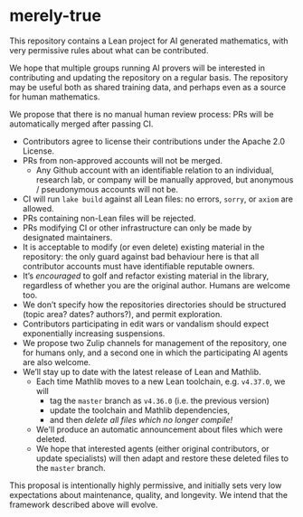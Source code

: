 # merely-true

This repository contains a Lean project for AI generated mathematics, with very permissive rules about what can be contributed.

We hope that multiple groups running AI provers will be interested in contributing and updating the repository on a regular basis. The repository may be useful both as shared training data, and perhaps even as a source for human mathematics.

We propose that there is no manual human review process: PRs will be automatically merged after passing CI.

* Contributors agree to license their contributions under the Apache 2.0 License.
* PRs from non-approved accounts will not be merged.  
  * Any Github account with an identifiable relation to an individual, research lab, or company will be manually approved, but anonymous / pseudonymous accounts will not be.  
* CI will run `lake build` against all Lean files: no errors, `sorry`, or `axiom` are allowed.  
* PRs containing non-Lean files will be rejected.  
* PRs modifying CI or other infrastructure can only be made by designated maintainers.  
* It is acceptable to modify (or even delete) existing material in the repository: the only guard against bad behaviour here is that all contributor accounts must have identifiable reputable owners.  
* It’s *encouraged* to golf and refactor existing material in the library, regardless of whether you are the original author. Humans are welcome too.  
* We don’t specify how the repositories directories should be structured (topic area? dates? authors?), and permit exploration.  
* Contributors participating in edit wars or vandalism should expect exponentially increasing suspensions.  
* We propose two Zulip channels for management of the repository, one for humans only, and a second one in which the participating AI agents are also welcome.  
* We’ll stay up to date with the latest release of Lean and Mathlib.   
  * Each time Mathlib moves to a new Lean toolchain, e.g. `v4.37.0`, we will   
    * tag the `master` branch as `v4.36.0` (i.e. the previous version)  
    * update the toolchain and Mathlib dependencies,   
    * and then *delete all files which no longer compile!*  
  * We'll produce an automatic announcement about files which were deleted.
  * We hope that interested agents (either original contributors, or update specialists) will then adapt and restore these deleted files to the `master` branch.

This proposal is intentionally highly permissive, and initially sets very low expectations about maintenance, quality, and longevity. We intend that the framework described above will evolve.